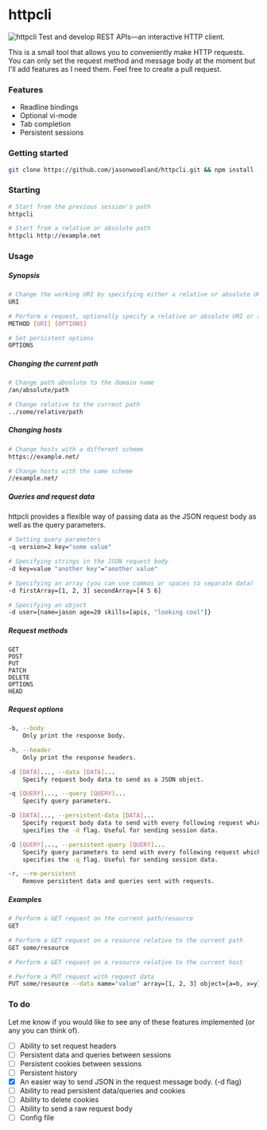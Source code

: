 # httpcli
![httpcli](https://raw.githubusercontent.com/jasonwoodland/httpcli/master/httpcli.png)
Test and develop REST APIs&mdash;an interactive HTTP client.

This is a small tool that allows you to conveniently make HTTP requests. You can only set the request method and message body at the moment but I'll add features as I need them. Feel free to create a pull request.

### Features

  - Readline bindings
  - Optional vi-mode
  - Tab completion
  - Persistent sessions

### Getting started

```bash
git clone https://github.com/jasonwoodland/httpcli.git && npm install -g ./httpcli
```

### Starting

```bash
# Start from the previous session's path
httpcli

# Start from a relative or absolute path
httpcli http://example.net
```

### Usage

##### Synopsis

```bash
# Change the working URI by specifying either a relative or absolute URI
URI

# Perform a request, optionally specify a relative or absolute URI or any options for that request
METHOD [URI] [OPTIONS]

# Set persistent options
OPTIONS
```

##### Changing the current path

```bash
# Change path absolute to the domain name
/an/absolute/path

# Change relative to the current path
../some/relative/path
```

##### Changing hosts

```bash
# Change hosts with a different scheme
https://example.net/

# Change hosts with the same scheme
//example.net/
```

##### Queries and request data
httpcli provides a flexible way of passing data as the JSON request body as well as the query parameters.

```bash
# Setting query parameters
-q version=2 key="some value"

# Specifying strings in the JSON request body
-d key=value "another key"="another value"

# Specifying an array (you can use commas or spaces to separate data)
-d firstArray=[1, 2, 3] secondArray=[4 5 6]

# Specifying an object
-d user={name=jason age=20 skills=[apis, "looking cool"]}
```

##### Request methods

```
GET
POST
PUT
PATCH
DELETE
OPTIONS
HEAD
```

##### Request options

```bash
-b, --body
	Only print the response body.

-h, --header
	Only print the response headers.

-d [DATA]..., --data [DATA]...
	Specify request body data to send as a JSON object.

-q [QUERY]..., --query [QUERY]...
	Specify query parameters.

-D [DATA]..., --persistent-data [DATA]...
	Specify request body data to send with every following request which
	specifies the -d flag. Useful for sending session data.

-Q [QUERY]..., --persistent-query [QUERY]...
	Specify query parameters to send with every following request which
	specifies the -q flag. Useful for sending session data.

-r, --rm-persistent
	Remove persistent data and queries sent with requests.
```

##### Examples
```bash
# Perform a GET request on the current path/resource
GET

# Perform a GET request on a resource relative to the current path
GET some/resource

# Perform a GET request on a resource relative to the current host

# Perform a PUT request with request data
PUT some/resource --data name="value" array=[1, 2, 3] object={a=b, x=y}
```

### To do
Let me know if you would like to see any of these features implemented (or any you can think of).

  - [ ] Ability to set request headers
  - [ ] Persistent data and queries between sessions
  - [ ] Persistent cookies between sessions
  - [ ] Persistent history
  - [x] An easier way to send JSON in the request message body. (-d flag)
  - [ ] Ability to read persistent data/queries and cookies
  - [ ] Ability to delete cookies
  - [ ] Ability to send a raw request body
  - [ ] Config file
